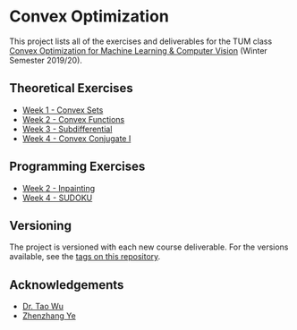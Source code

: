 # Convex Optimization
This project lists all of the exercises and deliverables for the TUM class [Convex Optimization for Machine Learning &amp; Computer Vision](https://vision.in.tum.de/teaching/ws2019/cvx4cv) (Winter Semester 2019/20).

## Theoretical Exercises
* [Week 1 - Convex Sets](https://github.com/uzairakbar/convex-optimization/blob/master/exercises/week1/solutionSubmission1.pdf)
* [Week 2 - Convex Functions](https://github.com/uzairakbar/convex-optimization/blob/master/exercises/week2/solutionSubmission2.pdf)
* [Week 3 - Subdifferential](https://github.com/uzairakbar/convex-optimization/blob/master/exercises/week3/solutionSubmission3.pdf)
* [Week 4 - Convex Conjugate I](https://github.com/uzairakbar/convex-optimization/blob/master/exercises/week4/solutionSubmission4.pdf)

## Programming Exercises
* [Week 2 - Inpainting](https://github.com/uzairakbar/convex-optimization/blob/master/exercises/week2/programmingSubmission2/inpainting.ipynb)
* [Week 4 - SUDOKU](https://github.com/uzairakbar/convex-optimization/blob/master/exercises/week4/programmingSubmission4/SUDOKU.ipynb)

## Versioning

The project is versioned with each new course deliverable. For the versions available, see the [tags on this repository](https://github.com/uzairakbar/convex-optimization/tags).

## Acknowledgements

* [Dr. Tao Wu](https://vision.in.tum.de/members/wuta)
* [Zhenzhang Ye](https://vision.in.tum.de/members/yez)
